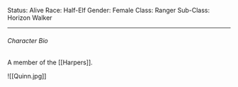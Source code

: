Status: Alive
Race: Half-Elf
Gender: Female
Class: Ranger
Sub-Class: Horizon Walker

---
###### Character Bio
A member of the [[Harpers]].

![[Quinn.jpg]]